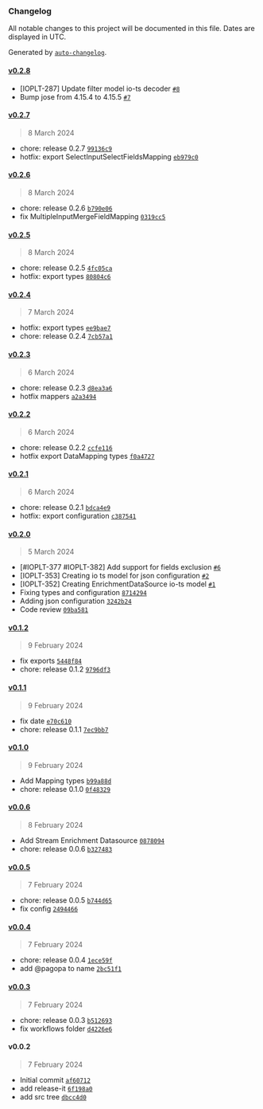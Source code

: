 ### Changelog

All notable changes to this project will be documented in this file. Dates are displayed in UTC.

Generated by [`auto-changelog`](https://github.com/CookPete/auto-changelog).

#### [v0.2.8](https://github.com/pagopa/data-indexer-commons/compare/v0.2.7...v0.2.8)

- [IOPLT-287] Update filter model io-ts decoder [`#8`](https://github.com/pagopa/data-indexer-commons/pull/8)
- Bump jose from 4.15.4 to 4.15.5 [`#7`](https://github.com/pagopa/data-indexer-commons/pull/7)

#### [v0.2.7](https://github.com/pagopa/data-indexer-commons/compare/v0.2.6...v0.2.7)

> 8 March 2024

- chore: release 0.2.7 [`99136c9`](https://github.com/pagopa/data-indexer-commons/commit/99136c9d69b123af743e394d9ce90848fd753b14)
- hotfix: export SelectInputSelectFieldsMapping [`eb979c0`](https://github.com/pagopa/data-indexer-commons/commit/eb979c032396d41bf0bc815f70e8a6df3caa910c)

#### [v0.2.6](https://github.com/pagopa/data-indexer-commons/compare/v0.2.5...v0.2.6)

> 8 March 2024

- chore: release 0.2.6 [`b790e06`](https://github.com/pagopa/data-indexer-commons/commit/b790e0609505bc783d72375490f50293b8261577)
- fix MultipleInputMergeFieldMapping [`0319cc5`](https://github.com/pagopa/data-indexer-commons/commit/0319cc5e0f06f69549da4055cdcf414680745268)

#### [v0.2.5](https://github.com/pagopa/data-indexer-commons/compare/v0.2.4...v0.2.5)

> 8 March 2024

- chore: release 0.2.5 [`4fc05ca`](https://github.com/pagopa/data-indexer-commons/commit/4fc05ca2fe2a9944bf9db8348c5b46e0f5e9a7a6)
- hotfix: export types [`80804c6`](https://github.com/pagopa/data-indexer-commons/commit/80804c6aacf063df2ad3a68706f2ee990563c2d8)

#### [v0.2.4](https://github.com/pagopa/data-indexer-commons/compare/v0.2.3...v0.2.4)

> 7 March 2024

- hotfix: export types [`ee9bae7`](https://github.com/pagopa/data-indexer-commons/commit/ee9bae79ec530f9bd520d5f63617eb1734c8e8a6)
- chore: release 0.2.4 [`7cb57a1`](https://github.com/pagopa/data-indexer-commons/commit/7cb57a1ec73d0f6383f8301c7515307461882662)

#### [v0.2.3](https://github.com/pagopa/data-indexer-commons/compare/v0.2.2...v0.2.3)

> 6 March 2024

- chore: release 0.2.3 [`d8ea3a6`](https://github.com/pagopa/data-indexer-commons/commit/d8ea3a69858ef6d9c0ce5992a03f969fefc31513)
- hotfix mappers [`a2a3494`](https://github.com/pagopa/data-indexer-commons/commit/a2a34944a4edb5a051f22b82f3f8ec2121242afd)

#### [v0.2.2](https://github.com/pagopa/data-indexer-commons/compare/v0.2.1...v0.2.2)

> 6 March 2024

- chore: release 0.2.2 [`ccfe116`](https://github.com/pagopa/data-indexer-commons/commit/ccfe116b249b67f11263fe9e4f9d9e27196b64fd)
- hotfix export DataMapping types [`f0a4727`](https://github.com/pagopa/data-indexer-commons/commit/f0a4727f13130ae744f52bd8c93dc4da17403e76)

#### [v0.2.1](https://github.com/pagopa/data-indexer-commons/compare/v0.2.0...v0.2.1)

> 6 March 2024

- chore: release 0.2.1 [`bdca4e9`](https://github.com/pagopa/data-indexer-commons/commit/bdca4e97467a361330eb0e73328dce684e43d0df)
- hotfix: export configuration [`c387541`](https://github.com/pagopa/data-indexer-commons/commit/c387541a336d98c60efe024ad2b7af8fd3681412)

#### [v0.2.0](https://github.com/pagopa/data-indexer-commons/compare/v0.1.2...v0.2.0)

> 5 March 2024

- [#IOPLT-377 #IOPLT-382] Add support for fields exclusion [`#6`](https://github.com/pagopa/data-indexer-commons/pull/6)
- [IOPLT-353] Creating io ts model for json configuration [`#2`](https://github.com/pagopa/data-indexer-commons/pull/2)
- [IOPLT-352] Creating EnrichmentDataSource io-ts model [`#1`](https://github.com/pagopa/data-indexer-commons/pull/1)
- Fixing types and configuration [`8714294`](https://github.com/pagopa/data-indexer-commons/commit/8714294bdf9312f6331af5ce4e40500092cb9280)
- Adding json configuration [`3242b24`](https://github.com/pagopa/data-indexer-commons/commit/3242b2485bfd83b5917a88562c727c744904907f)
- Code review [`09ba581`](https://github.com/pagopa/data-indexer-commons/commit/09ba581a12e5aef8db5eae92717c6e5b4c8cab58)

#### [v0.1.2](https://github.com/pagopa/data-indexer-commons/compare/v0.1.1...v0.1.2)

> 9 February 2024

- fix exports [`5448f84`](https://github.com/pagopa/data-indexer-commons/commit/5448f84561b81c1b7916c3419ddc907a3a0c31d5)
- chore: release 0.1.2 [`9796df3`](https://github.com/pagopa/data-indexer-commons/commit/9796df3252ece17378a01d6a06f2f1ebdca73669)

#### [v0.1.1](https://github.com/pagopa/data-indexer-commons/compare/v0.1.0...v0.1.1)

> 9 February 2024

- fix date [`e70c610`](https://github.com/pagopa/data-indexer-commons/commit/e70c610c305b7ccef41072005d3c0b3c3ea4c0f2)
- chore: release 0.1.1 [`7ec9bb7`](https://github.com/pagopa/data-indexer-commons/commit/7ec9bb7501f9e802ba9284b4cd1b92536ebb7c73)

#### [v0.1.0](https://github.com/pagopa/data-indexer-commons/compare/v0.0.6...v0.1.0)

> 9 February 2024

- Add Mapping types [`b99a88d`](https://github.com/pagopa/data-indexer-commons/commit/b99a88d0f2eab5ecb0ee740e7a20e9c0686bbcfe)
- chore: release 0.1.0 [`0f48329`](https://github.com/pagopa/data-indexer-commons/commit/0f48329359ee2376722801b73ce87732391d5bb5)

#### [v0.0.6](https://github.com/pagopa/data-indexer-commons/compare/v0.0.5...v0.0.6)

> 8 February 2024

- Add Stream Enrichment Datasource [`0878094`](https://github.com/pagopa/data-indexer-commons/commit/0878094e1299c544ce5be43b9cee7f4850f6b93d)
- chore: release 0.0.6 [`b327483`](https://github.com/pagopa/data-indexer-commons/commit/b3274832d35c8d174de0dbc5d05e24600b7b51f7)

#### [v0.0.5](https://github.com/pagopa/data-indexer-commons/compare/v0.0.4...v0.0.5)

> 7 February 2024

- chore: release 0.0.5 [`b744d65`](https://github.com/pagopa/data-indexer-commons/commit/b744d6552a99c733edb6ee6ab1d40b34b6059178)
- fix config [`2494466`](https://github.com/pagopa/data-indexer-commons/commit/2494466dfe9c86953bf0013dba0dcab67d6f38d9)

#### [v0.0.4](https://github.com/pagopa/data-indexer-commons/compare/v0.0.3...v0.0.4)

> 7 February 2024

- chore: release 0.0.4 [`1ece59f`](https://github.com/pagopa/data-indexer-commons/commit/1ece59fac088c696c1f9fc0ce22f10d41680a506)
- add @pagopa to name [`2bc51f1`](https://github.com/pagopa/data-indexer-commons/commit/2bc51f15970c595ed8926b9347658cebdd23516c)

#### [v0.0.3](https://github.com/pagopa/data-indexer-commons/compare/v0.0.2...v0.0.3)

> 7 February 2024

- chore: release 0.0.3 [`b512693`](https://github.com/pagopa/data-indexer-commons/commit/b51269381c9418bcc1693e368e900c17347bf2a5)
- fix workflows folder [`d4226e6`](https://github.com/pagopa/data-indexer-commons/commit/d4226e638564cf4d348a2d6bacaae94f8019ac2b)

#### v0.0.2

> 7 February 2024

- Initial commit [`af60712`](https://github.com/pagopa/data-indexer-commons/commit/af60712ee5a879abb1789e8096bf728d2e397f0f)
- add release-it [`6f198a0`](https://github.com/pagopa/data-indexer-commons/commit/6f198a075614b3a9c3b8c9cfcfd65cce028172b4)
- add src tree [`dbcc4d0`](https://github.com/pagopa/data-indexer-commons/commit/dbcc4d0354d8690104237436fe70ce8b49fedb9f)

